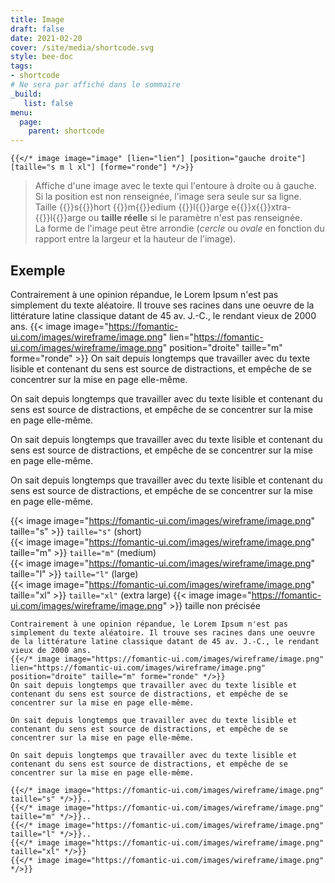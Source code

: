 ```yaml
---
title: Image
draft: false 
date: 2021-02-20 
cover: /site/media/shortcode.svg
style: bee-doc
tags:
- shortcode
# Ne sera par affiché dans le sommaire
_build:
   list: false
menu: 
  page:
    parent: shortcode
---
```


```go-html-template
{{</* image image="image" [lien="lien"] [position="gauche droite"] [taille="s m l xl"] [forme="ronde"] */>}}
```
<!--more-->
> Affiche d'une image avec le texte qui l'entoure à droite ou à gauche.  
> Si la position est non renseignée, l'image sera seule sur sa ligne.  
> Taille {{<texte rouge>}}s{{</texte>}}hort {{<texte rouge>}}m{{</texte>}}edium {{<texte rouge>}}l{{</texte>}}arge e{{<texte rouge>}}x{{</texte>}}xtra-{{<texte rouge>}}l{{</texte>}}arge ou **taille réelle** si le paramètre n'est pas renseignée.  
> La forme de l'image peut être arrondie (*cercle* ou *ovale* en fonction du rapport entre la largeur et la hauteur de l'image).
> 

## Exemple
Contrairement à une opinion répandue, le Lorem Ipsum n'est pas simplement du texte aléatoire. Il trouve ses racines dans une oeuvre de la littérature latine classique datant de 45 av. J.-C., le rendant vieux de 2000 ans.
{{< image image="https://fomantic-ui.com/images/wireframe/image.png" lien="https://fomantic-ui.com/images/wireframe/image.png" position="droite" taille="m" forme="ronde" >}} 
On sait depuis longtemps que travailler avec du texte lisible et contenant du sens est source de distractions, et empêche de se concentrer sur la mise en page elle-même.

On sait depuis longtemps que travailler avec du texte lisible et contenant du sens est source de distractions, et empêche de se concentrer sur la mise en page elle-même.

On sait depuis longtemps que travailler avec du texte lisible et contenant du sens est source de distractions, et empêche de se concentrer sur la mise en page elle-même.

On sait depuis longtemps que travailler avec du texte lisible et contenant du sens est source de distractions, et empêche de se concentrer sur la mise en page elle-même.

{{< image image="https://fomantic-ui.com/images/wireframe/image.png" taille="s" >}} `taille="s"` (short)  
{{< image image="https://fomantic-ui.com/images/wireframe/image.png" taille="m" >}} `taille="m"` (medium)  
{{< image image="https://fomantic-ui.com/images/wireframe/image.png" taille="l" >}} `taille="l"` (large)  
{{< image image="https://fomantic-ui.com/images/wireframe/image.png" taille="xl" >}} `taille="xl"` (extra large) 
{{< image image="https://fomantic-ui.com/images/wireframe/image.png" >}} taille non précisée 

```go-html-template
Contrairement à une opinion répandue, le Lorem Ipsum n'est pas simplement du texte aléatoire. Il trouve ses racines dans une oeuvre de la littérature latine classique datant de 45 av. J.-C., le rendant vieux de 2000 ans.
{{</* image image="https://fomantic-ui.com/images/wireframe/image.png" lien="https://fomantic-ui.com/images/wireframe/image.png" position="droite" taille="m" forme="ronde" */>}} 
On sait depuis longtemps que travailler avec du texte lisible et contenant du sens est source de distractions, et empêche de se concentrer sur la mise en page elle-même.

On sait depuis longtemps que travailler avec du texte lisible et contenant du sens est source de distractions, et empêche de se concentrer sur la mise en page elle-même.

On sait depuis longtemps que travailler avec du texte lisible et contenant du sens est source de distractions, et empêche de se concentrer sur la mise en page elle-même.

{{</* image image="https://fomantic-ui.com/images/wireframe/image.png" taille="s" */>}}..
{{</* image image="https://fomantic-ui.com/images/wireframe/image.png" taille="m" */>}}.. 
{{</* image image="https://fomantic-ui.com/images/wireframe/image.png" taille="l" */>}}..
{{</* image image="https://fomantic-ui.com/images/wireframe/image.png" taille="xl" */>}} 
{{</* image image="https://fomantic-ui.com/images/wireframe/image.png" */>}} 
```
